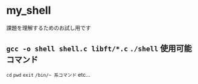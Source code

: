 # my_shell
課題を理解するためのお試し用です

`gcc -o shell shell.c libft/*.c`
`./shell`
使用可能コマンド
---------------
`cd`
`pwd`
`exit`
`/bin/~ 系コマンド`
etc...
